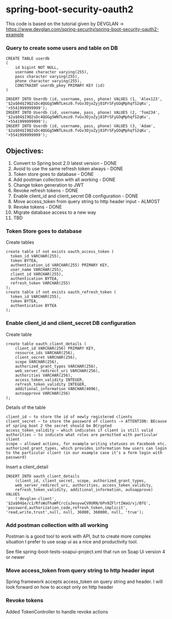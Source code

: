 # spring-boot-security-oauth2
This code is based on the tutorial given by DEVGLAN -> https://www.devglan.com/spring-security/spring-boot-security-oauth2-example

### Query to create some users and table on DB
```
CREATE TABLE userdb
(
    id bigint NOT NULL,
    username character varying(255),
    pass character varying(255),
	phone character varying(255),
    CONSTRAINT userdb_pkey PRIMARY KEY (id)
)
```
```
INSERT INTO Userdb (id, username, pass, phone) VALUES (1, 'Alex123', '$2a$04$I9Q2sDc4QGGg5WNTLmsz0.fvGv3OjoZyj81PrSFyGOqMphqfS2qKu', '+5541999999999');
INSERT INTO Userdb (id, username, pass, phone) VALUES (2, 'Tom234', '$2a$04$I9Q2sDc4QGGg5WNTLmsz0.fvGv3OjoZyj81PrSFyGOqMphqfS2qKu', '+5541999999999');
INSERT INTO Userdb (id, username, pass, phone) VALUES (3, 'Adam', '$2a$04$I9Q2sDc4QGGg5WNTLmsz0.fvGv3OjoZyj81PrSFyGOqMphqfS2qKu', '+5541999999999');
```
## Objectives:
1. Convert to Spring boot 2.0 latest version - DONE
2. Avoid to use the same refresh token always - DONE
3. Token store goes to database - DONE
4. Add postman collection with all working - DONE
5. Change token generation to JWT
6. Revoke refresh tokens - DONE
7. Enable client_id and client_secret DB configuration - DONE
8. Move access_token from query string to http header input - ALMOST
9. Revoke tokens - DONE
10. Migrate database access to a new way
11. TBD

### Token Store goes to database
Create tables
```
create table if not exists oauth_access_token (
  token_id VARCHAR(255),
  token BYTEA,
  authentication_id VARCHAR(255) PRIMARY KEY,
  user_name VARCHAR(255),
  client_id VARCHAR(255),
  authentication BYTEA,
  refresh_token VARCHAR(255)
);
create table if not exists oauth_refresh_token (
  token_id VARCHAR(255),
  token BYTEA,
  authentication BYTEA
);
```
### Enable client_id and client_secret DB configuration
Create table
```
create table oauth_client_details (
    client_id VARCHAR(256) PRIMARY KEY,
    resource_ids VARCHAR(256),
    client_secret VARCHAR(256),
    scope VARCHAR(256),
    authorized_grant_types VARCHAR(256),
    web_server_redirect_uri VARCHAR(256),
    authorities VARCHAR(256),
    access_token_validity INTEGER,
    refresh_token_validity INTEGER,
    additional_information VARCHAR(4096),
    autoapprove VARCHAR(256)
);
```
Details of the table
```
client_id – to store the id of newly registered clients
client_secret – to store the password of clients -> ATTENTION: BEcause of spring boot 2 the secret should be BCrypted
access_token_validity – which indicates if client is still valid
authorities – to indicate what roles are permitted with particular client
scope – allowed actions, for example writing statuses on Facebook etc.
authorized_grant_types, which provides information how users can login to the particular client (in our example case it’s a form login with password)
```
Insert a client_detail
```
INSERT INTO oauth_client_details
    (client_id, client_secret, scope, authorized_grant_types,
    web_server_redirect_uri, authorities, access_token_validity,
    refresh_token_validity, additional_information, autoapprove)
VALUES
    ('devglan-client', '$2a$04$e/c1/RfsWuThaWFCrcCuJeoyvwCV0URN/6Pn9ZFlrtIWaU/vj/BfG', 'password,authorization_code,refresh_token,implicit', 'read,write,trust',null, null, 36000, 360000, null, 'true');
```

### Add postman collection with all working
Postman is a good tool to work with API, but to create more complex situation I prefer to use soap ui as a nice and productivity tool.

See file spring-boot-tests-soapui-project.xml that run on Soap Ui version 4 or newer

### Move access_token from query string to http header input
Spring framework accepts access_token on query string and header.
I will look forward on how to accept only on http header

### Revoke tokens 
Added TokenController to handle revoke actions